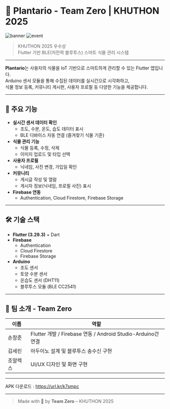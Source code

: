 # 🌿 Plantario - Team Zero | KHUTHON 2025

![banner](https://img.shields.io/badge/Team-Zero-brightgreen) ![event](https://img.shields.io/badge/Event-KHUTHON2025-blue)

> KHUTHON 2025 우수상  
> Flutter 기반 BLE(저전력 블루투스) 스마트 식물 관리 시스템

---

**Plantario**는 사용자의 식물을 IoT 기반으로 스마트하게 관리할 수 있는 Flutter 앱입니다.  
Arduino 센서 모듈을 통해 수집된 데이터를 실시간으로 시각화하고,  
식물 정보 등록, 커뮤니티 게시판, 사용자 프로필 등 다양한 기능을 제공합니다.

---

## 🌱 주요 기능

- **실시간 센서 데이터 확인**
  - 조도, 수분, 온도, 습도 데이터 표시
  - BLE 디바이스 자동 연결 (즐겨찾기 식물 기준)
- **식물 관리 기능**
  - 식물 등록, 수정, 삭제
  - 이미지 업로드 및 타입 선택
- **사용자 프로필**
  - 닉네임, 사진 변경, 가입일 확인
- **커뮤니티**
  - 게시글 작성 및 열람
  - 게시자 정보(닉네임, 프로필 사진) 표시
- **Firebase 연동**
  - Authentication, Cloud Firestore, Firebase Storage

---

## 🛠 기술 스택

- **Flutter (3.29.3)** + Dart
- **Firebase**
  - Authentication
  - Cloud Firestore
  - Firebase Storage
- **Arduino**
  - 조도 센서
  - 토양 수분 센서
  - 온습도 센서 (DHT11)
  - 블루투스 모듈 (BLE CC2541)

---

## 🚀 팀 소개 - Team Zero

| 이름 | 역할 |
|------|------|
| 손창준 | Flutter 개발 / Firebase 연동 / Android Studio-Arduino간 연결 |
| 김세린 | 아두이노 설계 및 블루투스 송수신 구현 |
| 조알렉스 | UI/UX 디자인 및 화면 구현 |

---

APK 다운로드 : https://url.kr/k7smpc

---

> Made with 💚 by **Team Zero** – KHUTHON 2025
